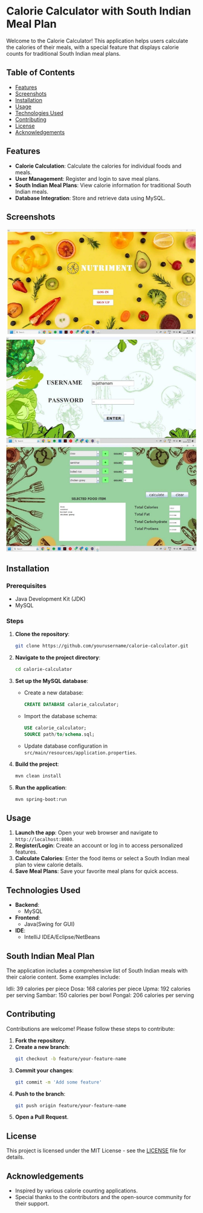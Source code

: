 # Calorie Calculator with South Indian Meal Plan

Welcome to the Calorie Calculator! This application helps users calculate the calories of their meals, with a special feature that displays calorie counts for traditional South Indian meal plans.

## Table of Contents
- [Features](#features)
- [Screenshots](#screenshots)
- [Installation](#installation)
- [Usage](#usage)
- [Technologies Used](#technologies-used)
- [Contributing](#contributing)
- [License](#license)
- [Acknowledgements](#acknowledgements)

## Features
- **Calorie Calculation**: Calculate the calories for individual foods and meals.
- **User Management**: Register and login to save meal plans.
- **South Indian Meal Plans**: View calorie information for traditional South Indian meals.
- **Database Integration**: Store and retrieve data using MySQL.

## Screenshots
![Home Page](homepage.jpg)
![Login Page](loginpage.jpg)
![Meal Plan](mealplan.jpg)

## Installation

### Prerequisites
- Java Development Kit (JDK)
- MySQL

### Steps
1. **Clone the repository**:
    ```sh
    git clone https://github.com/yourusername/calorie-calculator.git
    ```
2. **Navigate to the project directory**:
    ```sh
    cd calorie-calculator
    ```
3. **Set up the MySQL database**:
    - Create a new database:
      ```sql
      CREATE DATABASE calorie_calculator;
      ```
    - Import the database schema:
      ```sql
      USE calorie_calculator;
      SOURCE path/to/schema.sql;
      ```
    - Update database configuration in `src/main/resources/application.properties`.

4. **Build the project**:
    ```sh
    mvn clean install
    ```
5. **Run the application**:
    ```sh
    mvn spring-boot:run
    ```

## Usage
1. **Launch the app**:
    Open your web browser and navigate to `http://localhost:8080`.
2. **Register/Login**:
    Create an account or log in to access personalized features.
3. **Calculate Calories**:
    Enter the food items or select a South Indian meal plan to view calorie details.
4. **Save Meal Plans**:
    Save your favorite meal plans for quick access.

## Technologies Used
- **Backend**:
  - MySQL
- **Frontend**:
  - Java(Swing for GUI)
- **IDE**:
  - IntelliJ IDEA/Eclipse/NetBeans

## South Indian Meal Plan
The application includes a comprehensive list of South Indian meals with their calorie content. Some examples include:

Idli: 39 calories per piece
Dosa: 168 calories per piece
Upma: 192 calories per serving
Sambar: 150 calories per bowl
Pongal: 206 calories per serving
  
## Contributing
Contributions are welcome! Please follow these steps to contribute:
1. **Fork the repository**.
2. **Create a new branch**:
    ```sh
    git checkout -b feature/your-feature-name
    ```
3. **Commit your changes**:
    ```sh
    git commit -m 'Add some feature'
    ```
4. **Push to the branch**:
    ```sh
    git push origin feature/your-feature-name
    ```
5. **Open a Pull Request**.

## License
This project is licensed under the MIT License - see the [LICENSE](LICENSE) file for details.

## Acknowledgements
- Inspired by various calorie counting applications.
- Special thanks to the contributors and the open-source community for their support.

